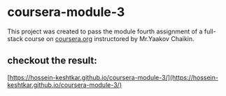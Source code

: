 # coursera-module-3

This project was created to pass the module fourth assignment of a full-stack course on [coursera.org](https://www.coursera.org) instructored by Mr.Yaakov Chaikin.

## checkout the result:
[https://hossein-keshtkar.github.io/coursera-module-3/](https://hossein-keshtkar.github.io/coursera-module-3/)


